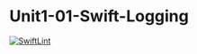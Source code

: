 # Unit1-01-Swift-Logging

[![SwiftLint](https://github.com/ICS4U-Programming-ChristopherDB/Unit1-01-Swift-Logging/workflows/SwiftLint/badge.svg)](https://github.com/ICS4U-Programming-ChristopherDB/Unit1-01-Swift-Logging/actions/)
